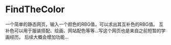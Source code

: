 # FindTheColor
一个简单的静态网页，输入一个颜色的RBG值，可以求出其互补色的RBG值。
互补色可以用于服装搭配、绘画、网站配色等等...写这个网页也是来自之前短暂的学画经历，
后续大概会增加功能...
